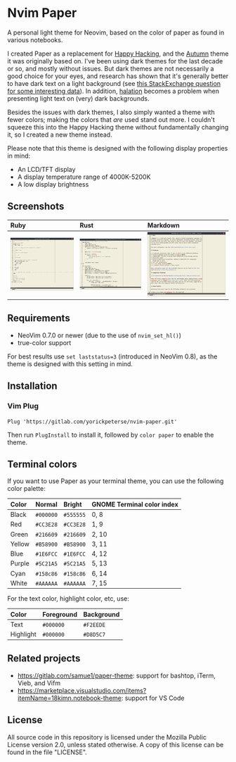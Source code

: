# Nvim Paper

A personal light theme for Neovim, based on the color of paper as found in
various notebooks.

I created Paper as a replacement for [Happy
Hacking](https://gitlab.com/yorickpeterse/happy_hacking.vim), and the
[Autumn](https://gitlab.com/yorickpeterse/Autumn.vim) theme it was originally
based on. I've been using dark themes for the last decade or so, and mostly
without issues. But dark themes are not necessarily a good choice for your eyes,
and research has shown that it's generally better to have dark text on a light
background (see [this StackExchange question for some interesting
data](https://ux.stackexchange.com/questions/53264/dark-or-white-color-theme-is-better-for-the-eyes)).
In addition, [halation](https://en.wiktionary.org/wiki/halation) becomes a
problem when presenting light text on (very) dark backgrounds.

Besides the issues with dark themes, I also simply wanted a theme with fewer
colors; making the colors that _are_ used stand out more. I couldn't squeeze
this into the Happy Hacking theme without fundamentally changing it, so I
created a new theme instead.

Please note that this theme is designed with the following display properties in
mind:

- An LCD/TFT display
- A display temperature range of 4000K-5200K
- A low display brightness

## Screenshots

| Ruby                          | Rust                          | Markdown                              |
| :---------------------------- | :---------------------------- | :------------------------------------ |
| ![Ruby](screenshots/ruby.png) | ![Rust](screenshots/rust.png) | ![Markdown](screenshots/markdown.png) |

## Requirements

- NeoVim 0.7.0 or newer (due to the use of `nvim_set_hl()`)
- true-color support

For best results use `set laststatus=3` (introduced in NeoVim 0.8), as the theme
is designed with this setting in mind.

## Installation

### Vim Plug

    Plug 'https://gitlab.com/yorickpeterse/nvim-paper.git'

Then run `PlugInstall` to install it, followed by `color paper` to enable the
theme.

## Terminal colors

If you want to use Paper as your terminal theme, you can use the following color
palette:

| Color  | Normal    | Bright    | GNOME Terminal color index |
| :----- | :-------- | :-------- | :------------------------- |
| Black  | `#000000` | `#555555` | 0, 8                       |
| Red    | `#CC3E28` | `#CC3E28` | 1, 9                       |
| Green  | `#216609` | `#216609` | 2, 10                      |
| Yellow | `#B58900` | `#B58900` | 3, 11                      |
| Blue   | `#1E6FCC` | `#1E6FCC` | 4, 12                      |
| Purple | `#5C21A5` | `#5C21A5` | 5, 13                      |
| Cyan   | `#158c86` | `#158c86` | 6, 14                      |
| White  | `#AAAAAA` | `#AAAAAA` | 7, 15                      |

For the text color, highlight color, etc, use:

| Color     | Foreground | Background |
| :-------- | :--------- | :--------- |
| Text      | `#000000`  | `#F2EEDE`  |
| Highlight | `#000000`  | `#D8D5C7`  |

## Related projects

- https://gitlab.com/samue1/paper-theme: support for bashtop, iTerm, Vieb, and
  Vifm
- https://marketplace.visualstudio.com/items?itemName=18kimn.notebook-theme:
  support for VS Code

## License

All source code in this repository is licensed under the Mozilla Public License
version 2.0, unless stated otherwise. A copy of this license can be found in the
file "LICENSE".

